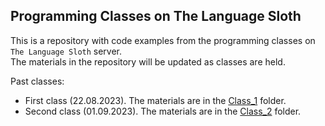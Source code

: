 ## Programming Classes on The Language Sloth

This is a repository with code examples from the programming classes on `The Language Sloth` server.  
The materials in the repository will be updated as classes are held.

Past classes:
- First class (22.08.2023). The materials are in the [Class_1](Class_1) folder.
- Second class (01.09.2023). The materials are in the [Class_2](Class_2) folder.
